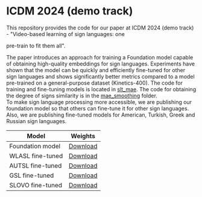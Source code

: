 # ICDM 2024 (demo track)
This repository provides the code for our paper at ICDM 2024 (demo track) - "Video-based learning of sign languages: one

pre-train to fit them all".  

The paper introduces an approach for training a Foundation model capable of obtaining high-quality 
embeddings for sign languages.  Experiments have shown that the model can be quickly and
efficiently fine-tuned for other sign languages and shows significantly better metrics compared 
to a model pre-trained on a general-purpose dataset (Kinetics-400).
The code for training and fine-tuning models is located in [slt_mae](slt_mae). The code for obtaining the degree 
of signs similarity is in the [mae_smoothing](mae_smoothing) folder.  
To make sign language processing more accessible, we are publishing our foundation model so that 
others can fine-tune it for other sign languages. Also, we are publishing fine-tuned
models for American, Turkish, Greek and Russian sign languages.


| Model            | Weights                           |
|------------------|-----------------------------------|
| Foundation model | [Download](https://sochi-hub.obs.ru-moscow-1.hc.sbercloud.ru:443/eccv_2024/pretrain.pth?AccessKeyId=RDEYAQXJBQIQUG7P1N26&Expires=1733793819&x-obs-security-token=gQtydS1tb3Njb3ctMYbUA9--IN_fC4YwW77q8LrqNlcxf3AoxgtyAzNWFouuJHFXpZFaJ3sHtWzgg9W8BD2ZaFClF-DRer3N2kC9XX0YVG-IMWVmAa5_NAhinLZ-PjVQ8bZZQqIoVpmVV3jfFZVR2XaW_TmdBFX4R5jq5b4sMTdtYH93HIaSXBNaTd2TLV0ahhQ-IxomUxxE9ce6L5MRYsrj6eQ98H9ek8ShqDhbVfmKfqGPN2ekhffijIWHattfOfC9KToTcSV56uip9zZmY5iwhtbJmi2x_G7dk7TaHidj4TzWlgGBpy2zx1UYT7WHUh1NXFlFymjvtvO1nlxXtXUwX2zBzixTEfi52LmUZgQ2vbVjoxm9oijrbBj8TcdLntQitfcB0elJ0kvMyK6XJ6qUEIqYpimjb-ssCAon6K4VppIRVbLVQJvau5C53gccJ-_Jfzfnj7IIWMsdGxwAex8ZVS-OCSWhDQ71zbttNiRG0k8l2gXN5q_6legwYxqjS8dhLp_Fpc3HIyCgFw6XGWrzJV2ZTuFLwk6992gpWuqbmLOpFDaau1n-tFh5CNQe-UMGcGybhZEW02DgQr2K7ZqxtcN4H310Eo_-0gi7kj1H1pXq7kyy_8lZY_lvv4-NKu2cUS4DmuD_Gy6nplWX7xRCBWJi_-1OMe4zATjvsLSGTHSLGt0esYj0HK52nSAH_eQRiGvnjZeigap7jgu9ac4ap9AW8aVtoS4Jlv0dCrjZx2ZgVn6oskZLw0L_DoQsoroV9TTJX0Gci9xCXZZkH7sLgU5DCbybgvVUGshv5Sdm7A4XvXkwZ9IyoKAsAfJfY1yfBZo1yQi2lTGTi8PYvESvxAvLx6ZAyMxBlp704t5nXrZYmtcFbD73EAkDcQ%3D%3D&Signature=7jtyNeC00Ck/bbn2I%2Bk7UmUT7gQ%3D) |
| WLASL fine-tuned | [Download](https://sochi-hub.obs.ru-moscow-1.hc.sbercloud.ru:443/eccv_2024/wlasl.pt?AccessKeyId=9LR42G7KC74GDPKMZLC1&Expires=1733793846&x-obs-security-token=gQtydS1tb3Njb3ctMYYwf-c0VK05RN2BhIDHt1kMD-CezyaWftPegotU_cxOOKB_iqegWvtEzisKffl84QaswecAoEgi9O48CIs5xxhciwcZaw-Nc23bD_Qn_fzuI53rIuPkYK2k14gb_EYM0_UxOyVBJMqhLa3VpuOFZYDRCMrpQJLmooCyo4Op4NGAglpMHvz0P01OapQ2dTh-0_N4Eih0L57vNU-D4lU_8NmUVLORDzVWDYouNPY5o8ryOJmi9aDgKKAxOAcVoOailYtBDJfdQSf7XvUl6TzWP2aRuDg8WSPt7hUwNU9yTd4mfXcWknry2HFeRwZNFGa9vcMUxmRzhu2WsNoROuTIUQ0qu5EgQBBHQWskVFgGt0DnW1mqFf5jf986WoxkWJ5rnMH8xuSAt0wY6Qsu6O2BGSYGKEMgkTJPyz58a689czrIoW6oRs4DOtE5rAIt8Ow11mFz4NaGK13paZrm_WxbgMSfj_WrPHdw1vDVcB-cI5xubv3DCKFa2XYO0-Ue0iToRAbW8UDe5unWW9ZqPaEHwMu2HgImaDpnf9s3cBNYvIJLahMjMEDWjTOYR43YFdRMzxhmVNW993GqbD_GQN1skxFyG_hJATdNUDBX-PTsOk0Hx4Asvr1uenjSjdvO8Oh3e2OMfsqFoUuEnxrDDPqts5AtEYjOACT0JOnBO1aB9X0QzjYS3iEk2oH_BhYarePRUep9xi-c32z55VxKZvwiDMr_fwImzPG59ZEvIpRpzWKtQM92BkiAztbqLGPH6_rIw3YzFgwm0CCjpUyeROyQrw8G7uA3jJKkSaP5R5k8EdrWQnToNGvL_OpgPn_q49vGOF267IsJNlCsYLRjb6WdRvJG-DMnpR59y6qQbLzJ0mYxLQ%3D%3D&Signature=KIP4WhVlQHUhq7fmm/jDa2R0wrg%3D) |
| AUTSL fine-tuned | [Download](https://sochi-hub.obs.ru-moscow-1.hc.sbercloud.ru:443/eccv_2024/autsl.pt?AccessKeyId=EPMM0DG7Q9CUQ6XK7DW8&Expires=1733793961&x-obs-security-token=gQtydS1tb3Njb3ctMYY4c5DcRzDMpIqSyc_rhVRul8Rx6Cml9dGk7vVoikJCXbsD3JGSLFo8pUHbLFFIHr4ZO3euwte6AmFunSW0PPUQXTo8osZaQaw3aXiBpCaun8toUytQRp1-XsYwjq7ehv10-fdnVu7dqbn3zrMUU2OC7fjnc02gulA6K_z2gVHe_bUn3AAh_O6heFZvDqt_rI8233CH13K6XuFOzOYdPNLpHAq3iqMhL3zXesNa9SlO2csu83GlcJqhznt8RLVruKQky649mM4-16DfUkOvkHwmcyjLvyuMKT0A4luzEBr2dhkH2tRuXqXPRwKjEZj9fDooXdZ2RsTs3gh6nROuh_-bVHR5HpHoAXjohb5nllYYlpVi7rMAO4gLE7VeDBxhTTDRDuat4PN90edXKx4C1Toqv8PlZjOGD3wlSX_paZKYQkcrRN6TIm4mAH9ZnIRtZkDBPW3nHjW6AraJLz1HxnmgKRBQDSZUj-sVX9nznztSlpbQJdqqNOqV-qvdwnmV_4TIgXgOS2Lu965mgV6lPjOoYdRpTiMg0-Ni1QTwvB3cin3miz9YkwG1JgOQzLPmh2HG0NPlF1l3KzXgF4f7pteOs1kXn8ls-z2TwIq-9fZgzrUrW5zAuK1P4DtJz0j4JHOUKO5YTexITshjDYZHkVjSiKefonsNksz5lVYaSWV5RjWFAd3o5N1YdeBkbnNyyWyEpLciHyq_Gfoj4Vobsf-kJ_EjxVp_yPqNpmL9yGXkMI9__60nALAOU1HUNptJvervsu65ijc5n1gjMzX_9VZ1V2PEflcgEqzRNzQXtf2nwS5djBBSbHDFRL4CjZo7-PvNs52UaG0OfeLpYJ-Ikjg6QNilOR_al0_MHgGvNhMnQg%3D%3D&Signature=DxsSkC7aT9BMIGWfQOUELBkK5kQ%3D) |
| GSL fine-tuned   | [Download](https://sochi-hub.obs.ru-moscow-1.hc.sbercloud.ru:443/eccv_2024/gsl.pt?AccessKeyId=1JLD11O2NMTOAOFSWA7B&Expires=1733794006&x-obs-security-token=gQtydS1tb3Njb3ctMYZV8fo0kLg_nz4qBQQ9hdMdIsFHDZwb_Ht8eaVnR3TYq4oCY5OeJkDhqRO7K0V4ISr6tJ7iUa0jQpiMvZlWwa3u94UYYT5M2ISuPHNQMV6hKwigQ8hWmyPm-KTZIfOI1ej_YEc6mSA3BfLb44qdFZ_YSjOZIMYmfTvYoboH0lwngzoyhZ5RkxHWknJ7iYo8w50RCxLWPwzQ5CoqdZ91cuv6Cy0Tt0h2PmtyHGl8FjGrImJr1NcelQQrPHB2jEktV-NfKZ4zkpT2_nHttHuFUbWDdf6mpTuU-0RB3sVOdYYH0dXtaxuHn19RxYZRzIoz1RUt5-cA4YT4DCjRJv3mHVAD-qvs8Z9Hh5W_BdPPZuhpqTX9JLEeWWFGcX4PAeYtAd4aX60kgei_qne9ugGHLNLwHBDohJ7O0xr0dpprJoSAz0FLx0GMRL-Yd1WH3HuyBjVBSGW6l_Fuk6ndb-lLvQkj6SYEh0eOnhs8F8L9tSRFqRMwIm1zGOGu9kU-bkUHBZROA9KuDU-7lV8lsnBmyxIPPYlxnV_bCTITOgKK0FemVw3LrJDRS8cwjmszSLnURsiIVmGddS8YeiyVEd0ixjvDjyHqkveN8sS_yCcD6NHV-AFar1MuhjEWr96n3DcyA65O5Bwxg2cCQm-8-Wiya2U5rmzs2RuxgqLo-cjxqqovq1x4YPb_o2qbHN5ZHybkyELzf7dY8_y5rUcwIMREWXmaQiaydlv1gsiXZblX7rHKOh-nv0pwAJv4yC1VZ6RU_vhAPbQYKNJ9Tft2qS39uFX6mv_4QiuJxpdiy8_XQ0fvKqpYFWh9rZ0G_bCqV-L12l0z1Ij8BSV8ZSBC41BChA0-CpRUSpJ4Uo8G2MjoU7RBgA%3D%3D&Signature=b446l9itaYKi7E0f%2Bb5JVu62GpY%3D) |
| SLOVO fine-tuned | [Download](https://sochi-hub.obs.ru-moscow-1.hc.sbercloud.ru:443/eccv_2024/slovo.pt?AccessKeyId=F2UJTNHGB7TYBH5ZS7PK&Expires=1733794019&x-obs-security-token=gQtydS1tb3Njb3ctMYb_uxUN5cr1_7Z49gFxQqFh2KZwMeQsrN04yrHhz67KsuRvKuA6vnij4zh3fv8KV4wQ8NuhX7nJEPtb-2Np2ziL0byDgMdIeD1iCOE89OqU8RMTK8wYPR9s8ZVZKiVmbB7cniSigpsKjKHBVFusdcx0SUaMde_z6ERujCFj7A2BIETKLI9xfu5Ffmd8gK3n9M5Y7_AcfSXQQobb-NLD2_rfFrpE4VvXj4Ar_IHkuE5Urx8MrvCNYmp3cQJlGr4IPUo8-36mjvZLZ7Fpx0opj6nv3EWHoqFekRETWCZi0oU21tfdAXlccD_re3MsFlj8603plr9ogOjZCIS0tjcGJajUgnrLzrkmBEVZ3ZasZMjK3BRKHAzQLVsIMMZYUXevdy2P--TBt2vvbYo3NjM4_9DBPk-TatqO36Dc5rZGTB6-pqX9v_Y1nMISuFDJy6Mb0dQI3khWj_HCBb5lKGj6DH0dBn6dlG-gjTCSkjpNPgZRZ7k2md6O0q8i1-L66Qntsilj9In8ZGGDI173VjtoAT2TdLVmbt4Ega31QMSvp2XKdAJkW_IA_Afv_7A_vfChxMn_lm6g16U9j-cvLNcwTTAK-CZuW48FKwd07WBQuWMZWsJgDPP_TfdJmOCEwbtqSlnNlZ2kBBDqrxtuQm42LZ8yodgL5xk1rnnsW2tkDcixR62jv4jNzW0IqBKqYMgtQh-1-lBCcPQtB9IGNaMaBuYTi1Xx7KB9QZIcuf-38EXE-WQO_NiX02Io_h-qmrNCnYS686VjByPZP7QDuAYiXr78fFEHF4BwB4RxYkwa3OwokReDLTC9KfGVD_qbWoSzneMy2o9pVM2uuXk4VilBdZYY7DHEYANZ9nOC3mg31QBW1w%3D%3D&Signature=qwM/yty1Lj67Oh1G/hVHfgMfiOc%3D) |
